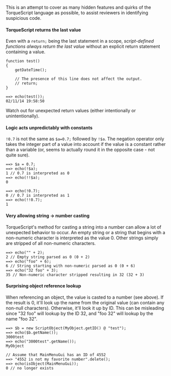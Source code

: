 This is an attempt to cover as many hidden features and quirks of the TorqueScript language as possible, to assist reviewers in identifying suspicious code.

#### TorqueScript returns the last value

Even with a `return;` being the last statement in a scope, *script-defined functions always return the last value* without an explicit return statement containing a value.

    function test()
    {
        getDateTime();
        
        // The presence of this line does not affect the output.
        // return;
    }
    
    ==> echo(test());
    02/11/14 19:58:50

Watch out for unexpected return values (either intentionally or unintentionally).

#### Logic acts unpredictably with constants

`!0.7` is not the same as `$a=0.7;` followed by `!$a`. The negation operator only takes the integer part of a value into account if the value is a constant rather than a variable (or, seems to actually round it in the opposite case - not quite sure).

    ==> $a = 0.7;
    ==> echo(!$a);
    1 // 0.7 is interpreted as 0
    ==> echo(!!$a);
    0
    
    ==> echo(!0.7);
    0 // 0.7 is interpreted as 1
    ==> echo(!!0.7);
    1

#### Very allowing string -> number casting

TorqueScript's method for casting a string into a number can allow a lot of unexpected behavior to occur. An empty string or a string that begins with a non-numeric character is interpreted as the value 0. Other strings simply are stripped of all non-numeric characters.

    ==> echo("" + 2);
    2 // Empty string parsed as 0 (0 + 2)
    ==> echo("foo" + 6);
    6 // String starting with non-numeric parsed as 0 (0 + 6)
    ==> echo("32 foo" + 3);
    35 // Non-numeric character stripped resulting in 32 (32 + 3)

#### Surprising object reference lookup

When referencing an object, the value is casted to a number (see above). If the result is 0, it'll look up the name from the original value (can contain any non-null characters). Otherwise, it'll look it up by ID. This can be misleading since "32 foo" will lookup by the ID 32, and "foo 32" will lookup by the name "foo 32".

    ==> $b = new ScriptObject(MyObject.getID() @ "test");
    ==> echo($b.getName());
    3000test
    ==> echo("3000test".getName());
    MyObject
    
    // Assume that MainMenuGui has an ID of 4552
    ==> "4552 is not my favorite number".delete();
    ==> echo(isObject(MainMenuGui));
    0 // no longer exists
